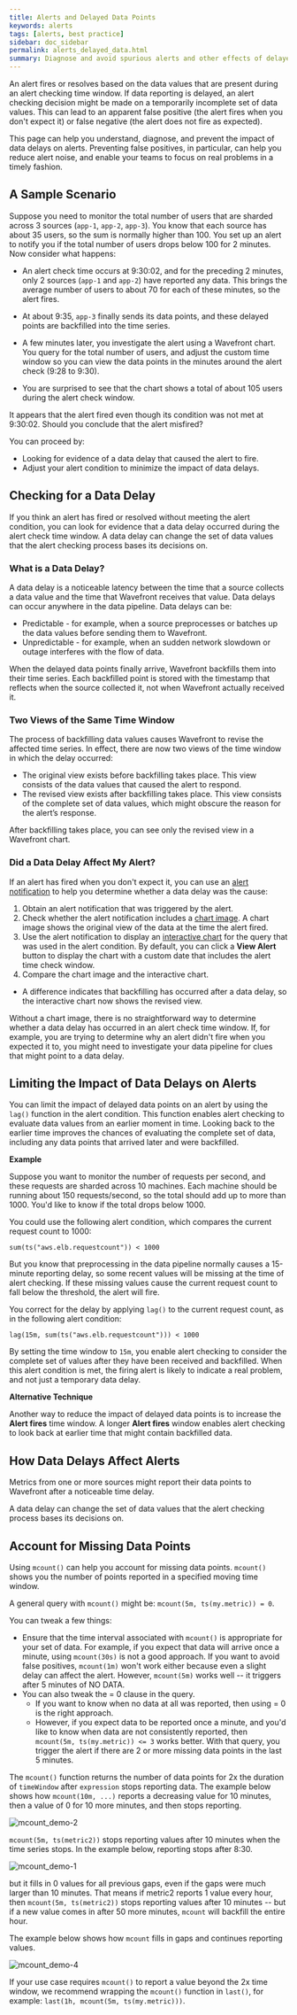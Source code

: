 ```yaml
---
title: Alerts and Delayed Data Points
keywords: alerts
tags: [alerts, best practice]
sidebar: doc_sidebar
permalink: alerts_delayed_data.html
summary: Diagnose and avoid spurious alerts and other effects of delayed data reporting.
---
```


An alert fires or resolves based on the data values that are present during an alert checking time window. If data reporting is delayed, an alert checking decision might be made on a temporarily incomplete set of data values. This can lead to an apparent false positive (the alert fires when you don't expect it) or false negative (the alert does not fire as expected).

This page can help you understand, diagnose, and prevent the impact of data delays on alerts. Preventing false positives, in particular, can help you reduce alert noise, and enable your teams to focus on real problems in a timely fashion. 

## A Sample Scenario

Suppose you need to monitor the total number of users that are sharded across 3 sources (`app-1`, `app-2`, `app-3`). You know that each source has about 35 users, so the sum is normally higher than 100. You set up an alert to notify you if the total number of users drops below 100 for 2 minutes. Now consider what happens:

* An alert check time occurs at 9:30:02, and for the preceding 2 minutes, only 2 sources (`app-1` and `app-2`) have reported any data. This brings the average number of users to about 70 for each of these minutes, so the alert fires. 

* At about 9:35, `app-3` finally sends its data points, and these delayed points are backfilled into the time series. 

* A few minutes later, you investigate the alert using a Wavefront chart. You query for the total number of users, and adjust the custom time window so you can view the data points in the minutes around the alert check (9:28 to 9:30). 

* You are surprised to see that the chart shows a total of about 105 users during the alert check window. 

It appears that the alert fired even though its condition was not met at 9:30:02. Should you conclude that the alert misfired? 

You can proceed by:
* Looking for evidence of a data delay that caused the alert to fire. 
* Adjust your alert condition to minimize the impact of data delays.

## Checking for a Data Delay

If you think an alert has fired or resolved without meeting the alert condition, you can look for evidence that a data delay occurred during the alert check time window. A data delay can change the set of data values that the alert checking process bases its decisions on.

### What is a Data Delay?

A data delay is a noticeable latency between the time that a source collects a data value and the time that Wavefront receives that value. Data delays can occur anywhere in the data pipeline. Data delays can be:
* Predictable - for example, when a source preprocesses or batches up the data values before sending them to Wavefront.
* Unpredictable - for example, when an sudden network slowdown or outage interferes with the flow of data. 

When the delayed data points finally arrive, Wavefront backfills them into their time series. Each backfilled point is stored with the timestamp that reflects when the source collected it, not when Wavefront actually received it. 

<!---
If backfilling does not occur,  we call it missing data – i.e., a permanent failure to report – and handle it differently.
--->

### Two Views of the Same Time Window

The process of backfilling data values causes Wavefront to revise the affected time series. In effect, there are now two views of the time window in which the delay occurred: 
* The original view exists before backfilling takes place. This view consists of the data values that caused the alert to respond. 
* The revised view exists after backfilling takes place. This view consists of the complete set of data values, which might obscure the reason for the alert’s response.

After backfilling takes place, you can see only the revised view in a Wavefront chart. 

### Did a Data Delay Affect My Alert?

If an alert has fired when you don't expect it, you can use an [alert notification](alerts_notifications.html#chart-images-in-alert-notifications) to help you determine whether a data delay was the cause: 

1. Obtain an alert notification that was triggered by the alert. 
2. Check whether the alert notification includes a [chart image](alerts_notifications.html#chart-images-in-alert-notifications). A chart image shows the original view of the data at the time the alert fired.
3. Use the alert notification to display an [interactive chart](alerts_notifications.html#interactive-charts-linked-by-alert-notifications) for the query that was used in the alert condition. By default, you can click a **View Alert** button to display the chart with a custom date that includes the alert time check window. 
4. Compare the chart image and the interactive chart.
  * A difference indicates that backfilling has occurred after a data delay, so the interactive chart now shows the revised view.

<!---
  * If the image and the interactive chart are identical, then it's possible that a data delay occurred, but backfilling has not yet taken place.
--->

Without a chart image, there is no straightforward way to determine whether a data delay has occurred in an alert check time window. If, for example, you are trying to determine why an alert didn't fire when you expected it to, you might need to investigate your data pipeline for clues that might point to a data delay. 


<!---
You can also try adjusting your alert condition to limit the impact of data delays, and see if that makes a difference.
--->

## Limiting the Impact of Data Delays on Alerts

You can limit the impact of delayed data points on an alert by using the `lag()` function in the alert condition. This function enables alert checking to evaluate data values from an earlier moment in time. Looking back to the earlier time improves the chances of evaluating the complete set of data, including any data points that arrived later and were backfilled.

**Example**

Suppose you want to monitor the number of requests per second, and these requests are sharded across 10 machines. Each machine should be running about 150 requests/second, so the total should add up to more than 1000. You'd like to know if the total drops below 1000. 

You could use the following alert condition, which compares the current request count to 1000:

```
sum(ts("aws.elb.requestcount")) < 1000
```

But you know that preprocessing in the data pipeline normally causes a 15-minute reporting delay, so some recent values will be missing at the time of alert checking. If these missing values cause the current request count to fall below the threshold, the alert will fire. 

You correct for the delay by applying `lag()` to the current request count, as in the following alert condition: 

```
lag(15m, sum(ts("aws.elb.requestcount"))) < 1000
```

By setting the time window to `15m`, you enable alert checking to consider the complete set of values after they have been received and backfilled. When this alert condition is met, the firing alert is likely to indicate a real problem, and not just a temporary data delay.

**Alternative Technique**

Another way to reduce the impact of delayed data points is to increase the **Alert fires** time window. A longer **Alert fires** window enables alert checking to look back at earlier time that might contain backfilled data. 

## How Data Delays Affect Alerts

Metrics from one or more sources might report their data points to Wavefront after a noticeable time delay.

A data delay can change the set of data values that the alert checking process bases its decisions on.



<!--- 
For example, suppose you want your alert to fire 1 true value followed by a predictable 15-minute reporting delay. You can 

This setting depends on how often data points arrive, and it accounts for any delays in the application metrics delivery pipeline. 
Changing **Alert fires** can compensate for external delays of metrics. --->


## Account for Missing Data Points

Using `mcount()` can help you account for missing data points. `mcount()` shows you the number of points reported in a specified moving time window.

A general query with `mcount()` might be:
`mcount(5m, ts(my.metric)) = 0`.

You can tweak a few things:

- Ensure that the time interval associated with `mcount()` is appropriate for your set of data. For example, if you expect that data will arrive once a minute, using `mcount(30s)` is not a good approach. If you want to avoid false positives, `mcount(1m)` won't work either because even a slight delay can affect the alert. However, `mcount(5m)` works well -- it triggers after 5 minutes of NO DATA.
- You can also tweak the = 0 clause in the query.
    - If you want to know when no data at all was reported, then using = 0 is the right approach.
    - However, if you expect data to be reported once a minute, and you'd like to know when data are not consistently reported, then `mcount(5m, ts(my.metric)) <= 3` works better. With that query, you trigger the alert if there are 2 or more missing data points in the last 5 minutes.

The `mcount()` function returns the number of data points for 2x the duration of `timeWindow` after `expression` stops reporting data. The example below shows how `mcount(10m, ...)` reports a decreasing value for 10 minutes, then a value of 0 for 10 more minutes, and then stops reporting.

![mcount_demo-2](images/mcount_demo-2.png)

`mcount(5m, ts(metric2))` stops reporting values after 10 minutes when the time series stops. In the example below, reporting stops after 8:30.

![mcount_demo-1](images/mcount_demo-1.png)

but it fills in 0 values for all previous gaps, even if the gaps were much larger than 10 minutes. That means if metric2 reports 1 value every hour, then  `mcount(5m, ts(metric2))` stops reporting values after 10 minutes -- but if a new value comes in after 50 more minutes, `mcount` will backfill the entire hour.

The example below shows how `mcount` fills in gaps and continues reporting values.

![mcount_demo-4](images/mcount_demo-4.png)

If your use case requires `mcount()` to report a value beyond the 2x time window, we recommend wrapping the `mcount()` function in `last()`, for example: `last(1h, mcount(5m, ts(my.metric)))`.


<!---
## More Info

For more tips, see our blog post [Intelligent Alert Design: Three Simple Tips for Increasing Alert Robustness](https://www.wavefront.com/intelligent-alert-design-three-simple-tips-increasing-alert-robustness/){:target="_blank" rel="noopenner noreferrer"}
--->
